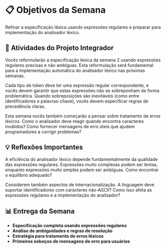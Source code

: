 # 📋 Objetivos da Semana

Refinar a especificação léxica usando expressões regulares e preparar para implementação do analisador léxico.

## 🎯 Atividades do Projeto Integrador

Vocês reformularão a especificação léxica da semana 2 usando expressões regulares precisas e não ambíguas. Esta reformulação será fundamental para a implementação automática do analisador léxico nas próximas semanas.

Cada tipo de token deve ter uma expressão regular correspondente, e vocês devem garantir que estas expressões não se sobreponham de forma problemática. Quando sobreposições são inevitáveis (como entre identificadores e palavras-chave), vocês devem especificar regras de precedência claras.

Esta semana vocês também começarão a pensar sobre tratamento de erros léxicos. Como o analisador deve reagir quando encontra caracteres inválidos? Como fornecer mensagens de erro úteis que ajudem programadores a corrigir problemas?

## 💡 Reflexões Importantes

A eficiência do analisador léxico depende fundamentalmente da qualidade das expressões regulares. Expressões muito complexas podem ser lentas, enquanto expressões muito simples podem ser ambíguas. Como encontrar o equilíbrio adequado?

Considerem também aspectos de internacionalização. A linguagem deve suportar identificadores com caracteres não-ASCII? Como isso afeta as expressões regulares e a implementação do analisador?

## 📊 Entrega da Semana

- **Especificação completa usando expressões regulares**
- **Análise de ambiguidades e regras de resolução**
- **Estratégia para tratamento de erros léxicos**
- **Primeiros esboços de mensagens de erro para usuários**
